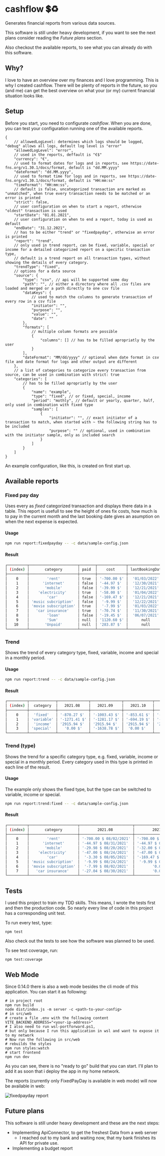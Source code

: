 # cashflow 💲♻

Generates financial reports from various data sources.

This software is still under heavy development,
if you want to see the next plans consider reading the _Future plans_ section.

Also checkout the available reports, to see what you can already do with this software.

## Why?

I love to have an overview over my finances and I love programming.
This is why I created cashflow.
There will be plenty of reports in the future,
so you (and me) can get the best overview on what your (or my) current financial situation looks like.

## Setup

Before you start, you need to configurate _cashflow_.
When you are done, you can test your configuration running one of the available reports.

```jsonc
{
    // allowedLogLevel: determines which logs should be logged, "debug" allows all logs, default log level is "error"
    "allowedLogLevel": "error",
    // used in the reports, deffault is "€$"
    "currency": "€",
    // used to format dates for logs and in reports, see https://date-fns.org/v1.30.1/docs/format, default is "dd.MM.yyyy"
    "dateFormat": "dd.MM.yyyy",
    // used to format time for logs and in reports, see https://date-fns.org/v1.30.1/docs/format, default is "HH:mm:ss"
    "timeFormat": "HH:mm:ss",
    // default is false, uncategorized transaction are marked as "unmatched", when true every transaction needs to be matched or an error is printed
    "strict": false,
    // user configuration on when to start a report, otherwise "oldest" transaction is used
    "startDate": "01.01.2021",
    // user configuration on when to end a report, today is used as default
    "endDate": "31.12.2021",
    // has to be either "trend" or "fixedpayday", otherwise an error is printed
    "report": "trend",
    // only used in trend report, can be fixed, variable, special or income for a detailed categorized report on a specific transaction type,
    // default is a trend report on all transaction types, without showing the details of every category.
    "trendType": "fixed",
    // options for a data source
    "source": {
        "type": "csv", // api will be supported some day
        "path": "", // either a directory where all .csv files are loaded and merged or a path directly to one csv file
        "dataKeys": {
            // used to match the columns to generate transaction of every row in a csv file
            "initiator": "",
            "purpose": "",
            "value": "",
            "date": ""
        },
        "formats": [
            // multiple column formats are possible
            {
                "columns": [] // has to be filled apropriatly by the user
            }
        ],
        "dateFormat": "MM/dd/yyyy" // optional when date format in csv file and date format for logs and other output are different
    },
    // a list of categories to categorize every transaction from source, can be used in combination with strict: true
    "categories": [
        // has to be filled apropriatly by the user
        {
            "name": "example",
            "type": "fixed", // or fixed, special, income
            "period": "mothly", // default or yearly, quarter, half, only used in combination with fixed type
            "samples": [
                {
                    "initiator": "", // exact initiator of a transaction to match, when started with ~ the following string has to be included
                    "purpose": "" // optional, used in combination with the initiator sample, only as included search
                }
            ]
        }
    ]
}
```

An example configuration, like this, is created on first start up.

## Available reports

### Fixed pay day

Uses every as _fixed_ categorized transaction and displays there data in a table.
This report is usefull to see the height of ones fix costs,
how much is to pay in the current month
and the last booking date gives an asumption on when the next expense is expected.

#### Usage

```bash
npm run report:fixedpayday -- -c data/sample-config.json
```

#### Result

```bash
┌─────────┬──────────────────────┬───────┬─────────────┬─────────────────┬───────────┐
│ (index) │       category       │ paid  │    cost     │ lastBookingDate │  period   │
├─────────┼──────────────────────┼───────┼─────────────┼─────────────────┼───────────┤
│    0    │        'rent'        │ true  │ '-700.00 $' │  '01/03/2022'   │ 'monthly' │
│    1    │      'internet'      │ false │ '-44.97 $'  │  '12/30/2021'   │ 'monthly' │
│    2    │       'mobile'       │ false │ '-39.99 $'  │  '12/21/2021'   │ 'monthly' │
│    3    │    'electricity'     │ true  │ '-58.00 $'  │  '01/04/2022'   │ 'monthly' │
│    4    │        'car'         │ false │ '-169.47 $' │  '12/21/2021'   │ 'monthly' │
│    5    │ 'music subcription'  │ false │  '-9.99 $'  │  '12/22/2021'   │ 'monthly' │
│    6    │ 'movie subscription' │ true  │  '-7.99 $'  │  '01/03/2022'   │ 'monthly' │
│    7    │   'car insurance'    │ true  │ '-70.74 $'  │  '11/30/2021'   │ 'yearly'  │
│    8    │        'loan'        │ false │ '-19.45 $'  │  '06/07/2021'   │ 'monthly' │
│    9    │        'Sum'         │ null  │ '1120.60 $' │      null       │   null    │
│   10    │       'Unpaid'       │ null  │ '283.87 $'  │      null       │   null    │
└─────────┴──────────────────────┴───────┴─────────────┴─────────────────┴───────────┘
```

### Trend

Shows the trend of every category type, fixed, variable,
income and special in a monthly period.

#### Usage

```bash
npm run report:trend -- -c data/sample-config.json
```

#### Result

```bash
┌─────────┬────────────┬──────────────┬──────────────┬─────────────┬──────────────┬──────────────┬─────────────┐
│ (index) │  category  │   2021.08    │   2021.09    │   2021.10   │   2021.11    │   2021.12    │   2022.01   │
├─────────┼────────────┼──────────────┼──────────────┼─────────────┼──────────────┼──────────────┼─────────────┤
│    0    │  'fixed'   │ '-870.27 $'  │ '-1003.43 $' │ '-853.61 $' │ '-1868.30 $' │ '-972.41 $'  │ '-765.99 $' │
│    1    │ 'variable' │ '-1271.41 $' │ '-1281.17 $' │ '-694.19 $' │ '-1457.65 $' │ '-1601.41 $' │ '-229.79 $' │
│    2    │  'income'  │ '2915.94 $'  │ '2915.94 $'  │ '2915.94 $' │ '2915.94 $'  │ '3431.01 $'  │  '0.00 $'   │
│    3    │ 'special'  │   '0.00 $'   │ '-1638.78 $' │  '0.00 $'   │   '0.00 $'   │   '0.00 $'   │  '0.00 $'   │
└─────────┴────────────┴──────────────┴──────────────┴─────────────┴──────────────┴──────────────┴─────────────┘
```

### Trend (type)

Shows the trend for a specific category type, e.g. fixed, variable,
income or special in a monthly period.
Every category used in this type is printed in each line of the result.

#### Usage

The example only shows the fixed type, but the type can be switched to variable, income or special.

```bash
npm run report:trend:fixed -- -c data/sample-config.json
```

#### Result

```bash
┌─────────┬──────────────────────┬────────────────────────┬────────────────────────┬────────────────────────┬────────────────────────┬────────────────────────┬────────────────────────┐
│ (index) │       category       │        2021.08         │        2021.09         │        2021.10         │        2021.11         │        2021.12         │        2022.01         │
├─────────┼──────────────────────┼────────────────────────┼────────────────────────┼────────────────────────┼────────────────────────┼────────────────────────┼────────────────────────┤
│    0    │        'rent'        │ '-700.00 $ 08/02/2021' │ '-700.00 $ 09/01/2021' │ '-700.00 $ 10/01/2021' │ '-700.00 $ 11/01/2021' │ '-700.00 $ 12/01/2021' │ '-700.00 $ 01/03/2022' │
│    1    │      'internet'      │ '-44.97 $ 08/31/2021'  │ '-44.97 $ 09/30/2021'  │ '-44.97 $ 10/29/2021'  │ '-44.97 $ 11/30/2021'  │ '-44.97 $ 12/30/2021'  │        '0.00 $'        │
│    2    │       'mobile'       │ '-29.98 $ 08/20/2021'  │ '-32.00 $ 09/21/2021'  │ '-39.66 $ 10/25/2021'  │ '-39.99 $ 11/19/2021'  │ '-39.99 $ 12/21/2021'  │        '0.00 $'        │
│    3    │    'electricity'     │ '-47.00 $ 08/24/2021'  │ '-47.00 $ 09/23/2021'  │ '-47.00 $ 10/27/2021'  │ '-47.00 $ 11/23/2021'  │        '0.00 $'        │ '-58.00 $ 01/04/2022'  │
│    4    │        'car'         │  '-3.30 $ 08/05/2021'  │ '-169.47 $ 09/21/2021' │  '-4.00 $ 10/12/2021'  │ '-169.47 $ 11/22/2021' │ '-169.47 $ 12/21/2021' │        '0.00 $'        │
│    5    │ 'music subcription'  │  '-9.99 $ 08/24/2021'  │  '-9.99 $ 09/22/2021'  │  '-9.99 $ 10/22/2021'  │  '-9.99 $ 11/23/2021'  │  '-9.99 $ 12/22/2021'  │        '0.00 $'        │
│    6    │ 'movie subscription' │  '-7.99 $ 08/02/2021'  │        '0.00 $'        │  '-7.99 $ 10/01/2021'  │  '-7.99 $ 11/02/2021'  │  '-7.99 $ 12/01/2021'  │  '-7.99 $ 01/03/2022'  │
│    7    │   'car insurance'    │ '-27.04 $ 08/30/2021'  │        '0.00 $'        │        '0.00 $'        │ '-848.89 $ 11/30/2021' │        '0.00 $'        │        '0.00 $'        │
└─────────┴──────────────────────┴────────────────────────┴────────────────────────┴────────────────────────┴────────────────────────┴────────────────────────┴────────────────────────┘
```

## Tests

I used this project to train my TDD skills.
This means, I wrote the tests first and then the production code.
So nearly every line of code in this project has a corresponding unit test.

To run every test, type:

```
npm test
```

Also check out the tests to see how the software was planned to be used.

To see test coverage, run:

```
npm test:coverage
```

## Web Mode

Since 0.14.0 there is also a web mode besides the cli mode of this application.
You can start it as following:

```
# in project root
npm run build
node dist/index.js -m server -c <path-to-your-config>
# in src/web
# create a file .env with the following content
VITE_BACKEND_ADDRESS="<your-ip-address>"
# I also need to run wsl-portforward.ps1,
# but only because I run this application in wsl and want to expose it to my network
# Now run the following in src/web
# rebuilds the styles
npm run styles:watch
# start frontend
npm run dev
```

As you can see, there is no "ready to go" build that you can start.
I'll plan to add it as soon that i deploy the app in my home network.

The reports (currently only FixedPayDay is available in web mode) will now be available in web:

![fixedpayday report](documentation/fixedpayday-web.png)

## Future plans

This software is still under heavy development and these are the next steps:

-   Implementing ApiConnector, to get the freshest Data from a web server
    -   I reached out to my bank and waiting now, that my bank finishes its API for private use.
-   Implementing a budget report
